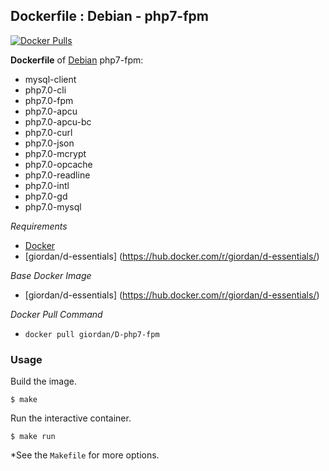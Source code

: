 ## Dockerfile : Debian - php7-fpm

[![Docker Pulls](https://img.shields.io/docker/pulls/giordan/d-php7-fpm.svg)]()

**Dockerfile** of [Debian](https://www.debian.org/) php7-fpm:

- mysql-client 
- php7.0-cli 
- php7.0-fpm 
- php7.0-apcu 
- php7.0-apcu-bc 
- php7.0-curl 
- php7.0-json 
- php7.0-mcrypt 
- php7.0-opcache 
- php7.0-readline
- php7.0-intl
- php7.0-gd
- php7.0-mysql

*Requirements*
- [Docker](https://www.docker.com/)
- [giordan/d-essentials] (https://hub.docker.com/r/giordan/d-essentials/)

*Base Docker Image*
- [giordan/d-essentials] (https://hub.docker.com/r/giordan/d-essentials/)

*Docker Pull Command*
- `docker pull giordan/D-php7-fpm`

### Usage

Build the image.

    $ make

Run the interactive container.

    $ make run

*See the `Makefile` for more options.
